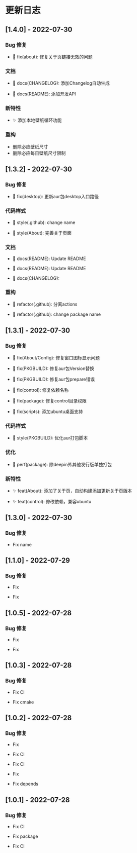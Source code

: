 # 更新日志

## [1.4.0] - 2022-07-30

### Bug 修复

- 🐞 fix(about): 修复关于页链接无效的问题


### 文档

- 📃 docs(CHANGELOG): 添加Changelog自动生成

- 📃 docs(README): 添加开发API


### 新特性

- :sparkles: 添加本地壁纸循环功能

### 重构

- 删除必应壁纸尺寸
- 删除必应每日壁纸尺寸限制

## [1.3.2] - 2022-07-30

### Bug 修复

- 🐞 fix(desktop): 更新aur包desktop入口路径


### 代码样式

- 🌈 style(.github): change name

- 🌈 style(About): 完善关于页面


### 文档

- 📃 docs(README): Update README

- 📃 docs(README): Update README

- 📃 docs(CHANGELOG):


### 重构

- 🦄 refactor(.github): 分离actions

- 🦄 refactor(.github): change package name


## [1.3.1] - 2022-07-30

### Bug 修复

- 🐞 fix(About/Config): 修复窗口图标显示问题

- 🐞 fix(PKGBUILD): 修复aur包Version替换

- 🐞 fix(PKGBUILD): 修复aur包prepare错误

- 🐞 fix(control): 修复依赖名称

- 🐞 fix(package): 修复control目录权限

- 🐞 fix(scripts): 添加ubuntu桌面支持


### 代码样式

- 🌈 style(PKGBUILD): 优化aur打包脚本


### 优化

- 🎈 perf(package): 除deepin外其他发行版单独打包


### 新特性

- ✨ feat(About): 添加了关于页，自动构建添加更新关于页版本

- ✨ feat(control): 修改依赖，兼容ubuntu


## [1.3.0] - 2022-07-30

### Bug 修复

- Fix name


## [1.1.0] - 2022-07-29

### Bug 修复

- Fix

- Fix


## [1.0.5] - 2022-07-28

### Bug 修复

- Fix

- Fix


## [1.0.3] - 2022-07-28

### Bug 修复

- Fix CI

- Fix cmake


## [1.0.2] - 2022-07-28

### Bug 修复

- Fix

- Fix CI

- Fix CI

- Fix

- Fix depends


## [1.0.1] - 2022-07-28

### Bug 修复

- Fix CI
- Fix package

- Fix CI


<!-- generated by git-cliff -->
